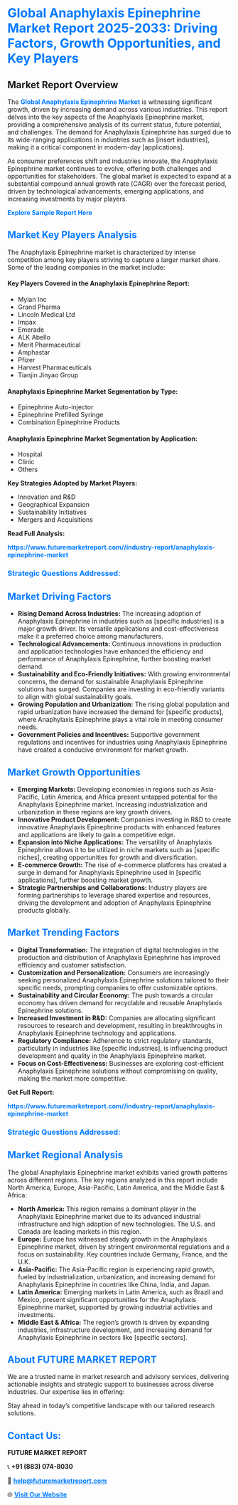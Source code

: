 <h1 style="color: #007BFF;">Global Anaphylaxis Epinephrine Market Report 2025-2033: Driving Factors, Growth Opportunities, and Key Players</h1>

<section id="overview">
<h2>Market Report Overview</h2>
<p>The <a href="https://www.futuremarketreport.com//industry-report/anaphylaxis-epinephrine-market" style="color: #007BFF; text-decoration: none;"><strong>Global Anaphylaxis Epinephrine Market</strong></a> is witnessing significant growth, driven by increasing demand across various industries. This report delves into the key aspects of the Anaphylaxis Epinephrine market, providing a comprehensive analysis of its current status, future potential, and challenges. The demand for Anaphylaxis Epinephrine has surged due to its wide-ranging applications in industries such as [insert industries], making it a critical component in modern-day [applications].</p>
<p>As consumer preferences shift and industries innovate, the Anaphylaxis Epinephrine market continues to evolve, offering both challenges and opportunities for stakeholders. The global market is expected to expand at a substantial compound annual growth rate (CAGR) over the forecast period, driven by technological advancements, emerging applications, and increasing investments by major players.</p>
</section>

<section id="overview">
<p><a href="https://www.futuremarketreport.com//request-sample/reportId=79931" style="color: #007BFF; text-decoration: none;"><strong>Explore Sample Report Here</strong></a></p>
</section>

<section id="key-players">
<h2 style="color: #007BFF;">Market Key Players Analysis</h2>
<p>The Anaphylaxis Epinephrine market is characterized by intense competition among key players striving to capture a larger market share. Some of the leading companies in the market include:</p>
<h4>Key Players Covered in the Anaphylaxis Epinephrine Report:</h4>
<ul><li>Mylan Inc</li><li>Grand Pharma</li><li>Lincoln Medical Ltd</li><li>Impax</li><li>Emerade</li><li>ALK Abello</li><li>Merit Pharmaceutical</li><li>Amphastar</li><li>Pfizer</li><li>Harvest Pharmaceuticals</li><li>Tianjin Jinyao Group</li></ul>
<h4>Anaphylaxis Epinephrine Market Segmentation by Type:</h4>
<ul><li>Epinephrine Auto-injector</li><li>Epinephrine Prefilled Syringe</li><li>Combination Epinephrine Products</li></ul>

<h4>Anaphylaxis Epinephrine Market Segmentation by Application:</h4>
<ul><li>Hospital</li><li>Clinic</li><li>Others</li></ul>
<p><strong>Key Strategies Adopted by Market Players:</strong></p>
<ul>
<li>Innovation and R&D</li>
<li>Geographical Expansion</li>
<li>Sustainability Initiatives</li>
<li>Mergers and Acquisitions</li>
</ul>
</section>

<section>
<p><strong>Read Full Analysis: </strong></p><a href="https://www.futuremarketreport.com//industry-report/anaphylaxis-epinephrine-market" style="color: #007BFF; text-decoration: none;"><strong>https://www.futuremarketreport.com//industry-report/anaphylaxis-epinephrine-market</strong></a>
<h3 style="color: #007BFF;">Strategic Questions Addressed:</h3>
</section>

<section id="driving-factors">
<h2 style="color: #007BFF;">Market Driving Factors</h2>
<ul>
<li><strong>Rising Demand Across Industries:</strong> The increasing adoption of Anaphylaxis Epinephrine in industries such as [specific industries] is a major growth driver. Its versatile applications and cost-effectiveness make it a preferred choice among manufacturers.</li>
<li><strong>Technological Advancements:</strong> Continuous innovations in production and application technologies have enhanced the efficiency and performance of Anaphylaxis Epinephrine, further boosting market demand.</li>
<li><strong>Sustainability and Eco-Friendly Initiatives:</strong> With growing environmental concerns, the demand for sustainable Anaphylaxis Epinephrine solutions has surged. Companies are investing in eco-friendly variants to align with global sustainability goals.</li>
<li><strong>Growing Population and Urbanization:</strong> The rising global population and rapid urbanization have increased the demand for [specific products], where Anaphylaxis Epinephrine plays a vital role in meeting consumer needs.</li>
<li><strong>Government Policies and Incentives:</strong> Supportive government regulations and incentives for industries using Anaphylaxis Epinephrine have created a conducive environment for market growth.</li>
</ul>
</section>

<section id="growth-opportunities">
<h2 style="color: #007BFF;">Market Growth Opportunities</h2>
<ul>
<li><strong>Emerging Markets:</strong> Developing economies in regions such as Asia-Pacific, Latin America, and Africa present untapped potential for the Anaphylaxis Epinephrine market. Increasing industrialization and urbanization in these regions are key growth drivers.</li>
<li><strong>Innovative Product Development:</strong> Companies investing in R&D to create innovative Anaphylaxis Epinephrine products with enhanced features and applications are likely to gain a competitive edge.</li>
<li><strong>Expansion into Niche Applications:</strong> The versatility of Anaphylaxis Epinephrine allows it to be utilized in niche markets such as [specific niches], creating opportunities for growth and diversification.</li>
<li><strong>E-commerce Growth:</strong> The rise of e-commerce platforms has created a surge in demand for Anaphylaxis Epinephrine used in [specific applications], further boosting market growth.</li>
<li><strong>Strategic Partnerships and Collaborations:</strong> Industry players are forming partnerships to leverage shared expertise and resources, driving the development and adoption of Anaphylaxis Epinephrine products globally.</li>
</ul>
</section>

<section id="trending-factors">
<h2 style="color: #007BFF;">Market Trending Factors</h2>
<ul>
<li><strong>Digital Transformation:</strong> The integration of digital technologies in the production and distribution of Anaphylaxis Epinephrine has improved efficiency and customer satisfaction.</li>
<li><strong>Customization and Personalization:</strong> Consumers are increasingly seeking personalized Anaphylaxis Epinephrine solutions tailored to their specific needs, prompting companies to offer customizable options.</li>
<li><strong>Sustainability and Circular Economy:</strong> The push towards a circular economy has driven demand for recyclable and reusable Anaphylaxis Epinephrine solutions.</li>
<li><strong>Increased Investment in R&D:</strong> Companies are allocating significant resources to research and development, resulting in breakthroughs in Anaphylaxis Epinephrine technology and applications.</li>
<li><strong>Regulatory Compliance:</strong> Adherence to strict regulatory standards, particularly in industries like [specific industries], is influencing product development and quality in the Anaphylaxis Epinephrine market.</li>
<li><strong>Focus on Cost-Effectiveness:</strong> Businesses are exploring cost-efficient Anaphylaxis Epinephrine solutions without compromising on quality, making the market more competitive.</li>
</ul>
</section>

<section>
<p><strong>Get Full Report: </strong></p><a href="https://www.futuremarketreport.com//industry-report/anaphylaxis-epinephrine-market" style="color: #007BFF; text-decoration: none;"><strong>https://www.futuremarketreport.com//industry-report/anaphylaxis-epinephrine-market</strong></a>
<h3 style="color: #007BFF;">Strategic Questions Addressed:</h3>
</section>


<section id="regional-analysis">
<h2 style="color: #007BFF;">Market Regional Analysis</h2>
<p>The global Anaphylaxis Epinephrine market exhibits varied growth patterns across different regions. The key regions analyzed in this report include North America, Europe, Asia-Pacific, Latin America, and the Middle East & Africa:</p>
<ul>
<li><strong>North America:</strong> This region remains a dominant player in the Anaphylaxis Epinephrine market due to its advanced industrial infrastructure and high adoption of new technologies. The U.S. and Canada are leading markets in this region.</li>
<li><strong>Europe:</strong> Europe has witnessed steady growth in the Anaphylaxis Epinephrine market, driven by stringent environmental regulations and a focus on sustainability. Key countries include Germany, France, and the U.K.</li>
<li><strong>Asia-Pacific:</strong> The Asia-Pacific region is experiencing rapid growth, fueled by industrialization, urbanization, and increasing demand for Anaphylaxis Epinephrine in countries like China, India, and Japan.</li>
<li><strong>Latin America:</strong> Emerging markets in Latin America, such as Brazil and Mexico, present significant opportunities for the Anaphylaxis Epinephrine market, supported by growing industrial activities and investments.</li>
<li><strong>Middle East & Africa:</strong> The region’s growth is driven by expanding industries, infrastructure development, and increasing demand for Anaphylaxis Epinephrine in sectors like [specific sectors].</li>
</ul>
</section>

<footer>
<h2 style="color: #007BFF;">About FUTURE MARKET REPORT</h2>
<p>We are a trusted name in market research and advisory services, delivering actionable insights and strategic support to businesses across diverse industries. Our expertise lies in offering:</p>

<p>Stay ahead in today’s competitive landscape with our tailored research solutions.</p>

<h2 style="color: #007BFF;">Contact Us:</h2>
<p><strong>FUTURE MARKET REPORT</strong></p>
<p>📞 <strong>+91 (883) 074-8030</strong></p>
<p>📧 <strong><a href="mailto:help@futuremarketreport.com" style="color: #007BFF;">help@futuremarketreport.com</a></strong></p>
<p>🌐 <strong><a href="https://www.futuremarketreport.com/" style="color: #007BFF;">Visit Our Website</a></strong></p>
</footer>